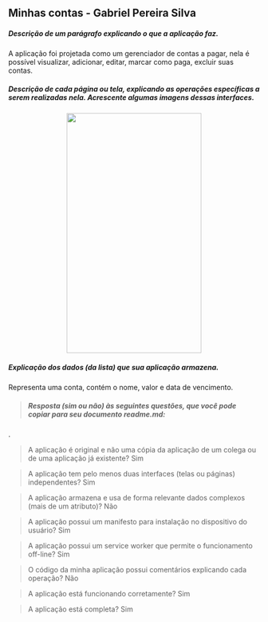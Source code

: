 ## Minhas contas - Gabriel Pereira Silva
##### Descrição de um parágrafo explicando o que a aplicação faz.
A aplicação foi projetada como um gerenciador de contas a pagar, nela é possível visualizar, adicionar, editar, marcar como paga, excluir suas contas.

#####  Descrição de cada página ou tela, explicando as operações específicas a serem realizadas nela. Acrescente algumas imagens dessas interfaces.

<div style="width: 100%; display: flex; align-items: center; justify-content: center;">  
<img src="https://github.com/gabeps2/Projeto-1---Aplica-o-web-progressiva/blob/master/app/preview/minhas-contas%20(1).jpg?raw=true" width="270" height="480">  
</div>  

##### Explicação dos dados (da lista) que sua aplicação armazena.
Representa uma conta, contém o nome, valor e data de vencimento.


> ##### Resposta (sim ou não) às seguintes questões, que você pode copiar para seu documento readme.md:
.
>A aplicação é original e não uma cópia da aplicação de um colega ou de uma aplicação já existente?
Sim

>A aplicação tem pelo menos duas interfaces (telas ou páginas) independentes?
Sim

>A aplicação armazena e usa de forma relevante dados complexos (mais de um atributo)?
Não

>A aplicação possui um manifesto para instalação no dispositivo do usuário?
Sim

>A aplicação possui um service worker que permite o funcionamento off-line?
Sim

>O código da minha aplicação possui comentários explicando cada operação?
Não

>A aplicação está funcionando corretamente?
Sim

> A aplicação está completa?
Sim
